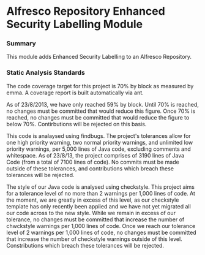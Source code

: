 Alfresco Repository Enhanced Security Labelling Module
======================================================

### Summary

This module adds Enhanced Security Labelling to an Alfresco Repository.


### Static Analysis Standards

The code coverage target for this project is 70% by block as measured by emma.  A coverage report is built automatically via ant.

As of 23/8/2013, we have only reached 59% by block.  Until 70% is reached, no changes must be committed that would reduce this figure.  Once 70% is reached, no changes must be committed that would reduce the figure to below 70%.  Contirbutions will be rejected on this basis.

This code is analaysed using findbugs.  The project's tolerances allow for one high priority warning, two normal priority warnings, and unlimited low priority warnings, per 5,000 lines of Java code, excluding comments and whitespace.  As of 23/8/13, the project comprises of 3190 lines of Java Code (from a total of 7100 lines of code).  No commits must be made outside of these tolerances, and contributions which breach these tolerances will be rejected.

The style of our Java code is analysed using checkstyle.  This project aims for a tolerance level of no more than 2 warnings per 1,000 lines of code.  At the moment, we are greatly in excess of this level, as our checkstyle template has only recently been applied and we have not yet migrated all our code across to the new style.  While we remain in excess of our tolerance, no changes must be committed that increase the number of chwckstyle warnings per 1,000 lines of code.  Once we reach our tolerance level of 2 warnings per 1,000 lines of code, no changes must be committed that increase the number of checkstyle warnings outside of this level.  Constributions which breach these tolerances will be rejected.

